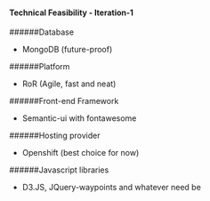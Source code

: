 #### Technical Feasibility - Iteration-1

######Database 
  * MongoDB (future-proof)
  
######Platform
  * RoR (Agile, fast and neat)
  
######Front-end Framework
  * Semantic-ui with fontawesome 
  
######Hosting provider
  * Openshift (best choice for now)
  
######Javascript libraries
  * D3.JS, JQuery-waypoints and whatever need be
